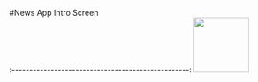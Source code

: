 #News App
Intro Screen               
:--------------------------------------------------:
<img src="gif/untitled-min.gif" width="100">
